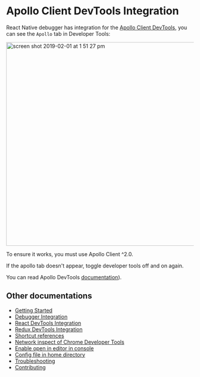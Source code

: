 # Apollo Client DevTools Integration

React Native debugger has integration for the [Apollo Client DevTools](https://github.com/apollographql/apollo-client-devtools), you can see the `Apollo` tab in Developer Tools:

<img width="547" alt="screen shot 2019-02-01 at 1 51 27 pm" src="https://user-images.githubusercontent.com/3001525/52105143-8006fe00-2628-11e9-8276-09bdeb23e3b2.png">

To ensure it works, you must use Apollo Client ^2.0.

If the apollo tab doesn't appear, toggle developer tools off and on again.

You can read Apollo DevTools [documentation](https://github.com/apollographql/apollo-client-devtools#apollo-client-devtools)). 


## Other documentations

- [Getting Started](getting-started.md)
- [Debugger Integration](debugger-integration.md)
- [React DevTools Integration](react-devtools-integration.md)
- [Redux DevTools Integration](redux-devtools-integration.md)
- [Shortcut references](shortcut-references.md)
- [Network inspect of Chrome Developer Tools](network-inspect-of-chrome-devtools.md)
- [Enable open in editor in console](enable-open-in-editor-in-console.md)
- [Config file in home directory](config-file-in-home-directory.md)
- [Troubleshooting](troubleshooting.md)
- [Contributing](contributing.md)

